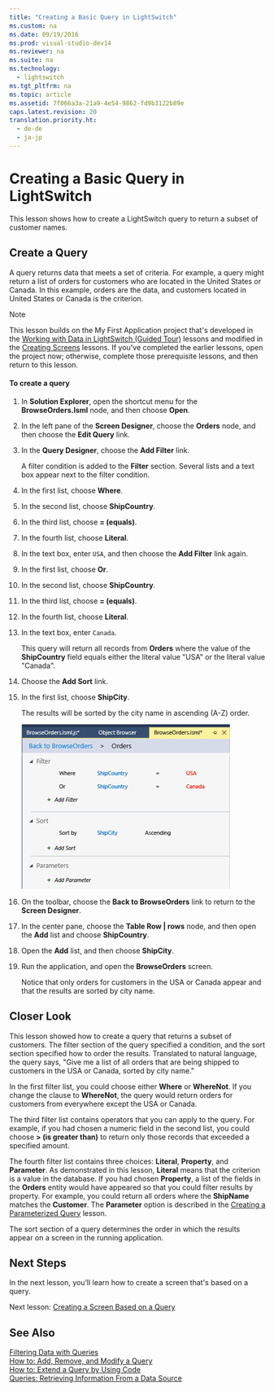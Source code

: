 ```yaml
---
title: "Creating a Basic Query in LightSwitch"
ms.custom: na
ms.date: 09/19/2016
ms.prod: visual-studio-dev14
ms.reviewer: na
ms.suite: na
ms.technology: 
  - lightswitch
ms.tgt_pltfrm: na
ms.topic: article
ms.assetid: 7f066a3a-21a9-4e54-9862-fd9b3122b89e
caps.latest.revision: 20
translation.priority.ht: 
  - de-de
  - ja-jp
---
```

# Creating a Basic Query in LightSwitch
This lesson shows how to create a LightSwitch query to return a subset of customer names.  
  
## Create a Query  
 A query returns data that meets a set of criteria. For example, a query might return a list of orders for customers who are located in the United States or Canada. In this example, orders are the data, and customers located in United States or Canada is the criterion.  
  
> [!NOTE]
>  This lesson builds on the My First Application project that's developed in the [Working with Data in LightSwitch (Guided Tour)](../vs140/Working-with-Data-in-LightSwitch.md) lessons and modified in the [Creating Screens](../vs140/Creating-Screens-in-LightSwitch.md) lessons. If you've completed the earlier lessons, open the project now; otherwise, complete those prerequisite lessons, and then return to this lesson.  
  
#### To create a query  
  
1.  In **Solution Explorer**, open the shortcut menu for the **BrowseOrders.lsml** node, and then choose **Open**.  
  
2.  In the left pane of the **Screen Designer**, choose the **Orders** node, and then choose the **Edit Query** link.  
  
3.  In the **Query Designer**, choose the **Add Filter** link.  
  
     A filter condition is added to the **Filter** section. Several lists and a text box appear next to the filter condition.  
  
4.  In the first list, choose **Where**.  
  
5.  In the second list, choose **ShipCountry**.  
  
6.  In the third list, choose **= (equals)**.  
  
7.  In the fourth list, choose **Literal**.  
  
8.  In the text box, enter `USA`, and then choose the **Add Filter** link again.  
  
9. In the first list, choose **Or**.  
  
10. In the second list, choose **ShipCountry**.  
  
11. In the third list, choose **= (equals)**.  
  
12. In the fourth list, choose **Literal**.  
  
13. In the text box, enter `Canada`.  
  
     This query will return all records from **Orders** where the value of the **ShipCountry** field equals either the literal value "USA" or the literal value "Canada".  
  
14. Choose the **Add Sort** link.  
  
15. In the first list, choose **ShipCity**.  
  
     The results will be sorted by the city name in ascending (A-Z) order.  
  
     ![The BrowseOrders query](../vs140/media/LS_Tour28.PNG "LS_Tour28")  
  
16. On the toolbar, choose the **Back to BrowseOrders** link to return to the **Screen Designer**.  
  
17. In the center pane, choose the **Table Row &#124; rows** node, and then open the **Add** list and choose **ShipCountry**.  
  
18. Open the **Add** list, and then choose **ShipCity**.  
  
19. Run the application, and open the **BrowseOrders** screen.  
  
     Notice that only orders for customers in the USA or Canada appear and that the results are sorted by city name.  
  
## Closer Look  
 This lesson showed how to create a query that returns a subset of customers. The filter section of the query specified a condition, and the sort section specified how to order the results. Translated to natural language, the query says, "Give me a list of all orders that are being shipped to customers in the USA or Canada, sorted by city name."  
  
 In the first filter list, you could choose either **Where** or **WhereNot**. If you change the clause to **WhereNot**, the query would return orders for customers from everywhere except the USA or Canada.  
  
 The third filter list contains operators that you can apply to the query. For example, if you had chosen a numeric field in the second list, you could choose **> (is greater than)** to return only those records that exceeded a specified amount.  
  
 The fourth filter list contains three choices: **Literal**, **Property**, and **Parameter**. As demonstrated in this lesson, **Literal** means that the criterion is a value in the database. If you had chosen **Property**, a list of the fields in the **Orders** entity would have appeared so that you could filter results by property. For example, you could return all orders where the **ShipName** matches the **Customer**. The **Parameter** option is described in the [Creating a Parameterized Query](../vs140/Creating-a-Parameterized-Query-in-LightSwitch.md) lesson.  
  
 The sort section of a query determines the order in which the results appear on a screen in the running application.  
  
## Next Steps  
 In the next lesson, you’ll learn how to create a screen that's based on a query.  
  
 Next lesson: [Creating a Screen Based on a Query](../vs140/Creating-a-LightSwitch-Screen-Based-on-a-Query.md)  
  
## See Also  
 [Filtering Data with Queries](../vs140/Filtering-Data-with-Queries-in-LightSwitch.md)   
 [How to: Add, Remove, and Modify a Query](../vs140/How-to--Add--Remove--and-Modify-a-Query.md)   
 [How to: Extend a Query by Using Code](../Topic/How%20to:%20Extend%20a%20Query%20by%20Using%20Code.md)   
 [Queries: Retrieving Information From a Data Source](../Topic/Queries:%20Retrieving%20Information%20from%20a%20Data%20Source.md)